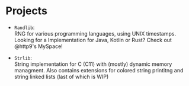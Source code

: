 # Projects
- ```Randlib```: <br>
	RNG for various programming languages, using UNIX timestamps. 
	Looking for a Implementation for Java, Kotlin or Rust? Check out @http9's MySpace!

- ```Strlib```: <br>
	String implementation for C (C11) with (mostly) dynamic memory managment. Also contains extensions for colored string printitng and
	string linked lists (last of which is WIP)
